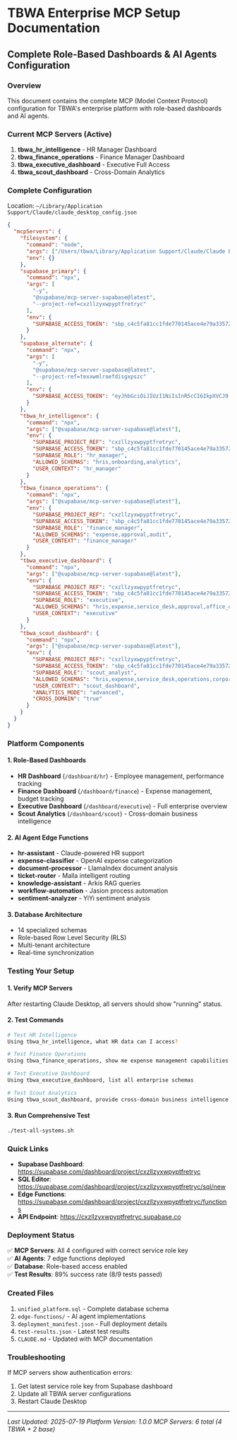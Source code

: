 # TBWA Enterprise MCP Setup Documentation

## Complete Role-Based Dashboards & AI Agents Configuration

### Overview
This document contains the complete MCP (Model Context Protocol) configuration for TBWA's enterprise platform with role-based dashboards and AI agents.

### Current MCP Servers (Active)

1. **tbwa_hr_intelligence** - HR Manager Dashboard
2. **tbwa_finance_operations** - Finance Manager Dashboard  
3. **tbwa_executive_dashboard** - Executive Full Access
4. **tbwa_scout_dashboard** - Cross-Domain Analytics

### Complete Configuration

Location: `~/Library/Application Support/Claude/claude_desktop_config.json`

```json
{
  "mcpServers": {
    "filesystem": {
      "command": "node",
      "args": ["/Users/tbwa/Library/Application Support/Claude/Claude Extensions/ant.dir.ant.anthropic.filesystem.disabled/server/index.js"],
      "env": {}
    },
    "supabase_primary": {
      "command": "npx",
      "args": [
        "-y",
        "@supabase/mcp-server-supabase@latest",
        "--project-ref=cxzllzyxwpyptfretryc"
      ],
      "env": {
        "SUPABASE_ACCESS_TOKEN": "sbp_c4c5fa81cc1fde770145ace4e79a33572748b25f"
      }
    },
    "supabase_alternate": {
      "command": "npx",
      "args": [
        "-y",
        "@supabase/mcp-server-supabase@latest",
        "--project-ref=texxwmlroefdisgxpszc"
      ],
      "env": {
        "SUPABASE_ACCESS_TOKEN": "eyJhbGciOiJIUzI1NiIsInR5cCI6IkpXVCJ9.eyJpc3MiOiJzdXBhYmFzZSIsInJlZiI6InRleHh3bWxyb2VmZGlzZ3hwc3pjIiwicm9sZSI6InNlcnZpY2Vfcm9sZSIsImlhdCI6MTc1Mjg0MDcyNCwiZXhwIjoyMDY4NDE2NzI0fQ.rPkW7VgW42GCaz9cfxvhyDo_1ySHBiyxnjfiycJXptc"
      }
    },
    "tbwa_hr_intelligence": {
      "command": "npx",
      "args": ["@supabase/mcp-server-supabase@latest"],
      "env": {
        "SUPABASE_PROJECT_REF": "cxzllzyxwpyptfretryc",
        "SUPABASE_ACCESS_TOKEN": "sbp_c4c5fa81cc1fde770145ace4e79a33572748b25f",
        "SUPABASE_ROLE": "hr_manager",
        "ALLOWED_SCHEMAS": "hris,onboarding,analytics",
        "USER_CONTEXT": "hr_manager"
      }
    },
    "tbwa_finance_operations": {
      "command": "npx",
      "args": ["@supabase/mcp-server-supabase@latest"],
      "env": {
        "SUPABASE_PROJECT_REF": "cxzllzyxwpyptfretryc",
        "SUPABASE_ACCESS_TOKEN": "sbp_c4c5fa81cc1fde770145ace4e79a33572748b25f",
        "SUPABASE_ROLE": "finance_manager",
        "ALLOWED_SCHEMAS": "expense,approval,audit",
        "USER_CONTEXT": "finance_manager"
      }
    },
    "tbwa_executive_dashboard": {
      "command": "npx",
      "args": ["@supabase/mcp-server-supabase@latest"],
      "env": {
        "SUPABASE_PROJECT_REF": "cxzllzyxwpyptfretryc",
        "SUPABASE_ACCESS_TOKEN": "sbp_c4c5fa81cc1fde770145ace4e79a33572748b25f",
        "SUPABASE_ROLE": "executive",
        "ALLOWED_SCHEMAS": "hris,expense,service_desk,approval,office_ops,audit,analytics,onboarding,agentic,knowledge,security,integration",
        "USER_CONTEXT": "executive"
      }
    },
    "tbwa_scout_dashboard": {
      "command": "npx",
      "args": ["@supabase/mcp-server-supabase@latest"],
      "env": {
        "SUPABASE_PROJECT_REF": "cxzllzyxwpyptfretryc",
        "SUPABASE_ACCESS_TOKEN": "sbp_c4c5fa81cc1fde770145ace4e79a33572748b25f",
        "SUPABASE_ROLE": "scout_analyst",
        "ALLOWED_SCHEMAS": "hris,expense,service_desk,operations,corporate,creative_insights,analytics",
        "USER_CONTEXT": "scout_dashboard",
        "ANALYTICS_MODE": "advanced",
        "CROSS_DOMAIN": "true"
      }
    }
  }
}
```

### Platform Components

#### 1. Role-Based Dashboards
- **HR Dashboard** (`/dashboard/hr`) - Employee management, performance tracking
- **Finance Dashboard** (`/dashboard/finance`) - Expense management, budget tracking
- **Executive Dashboard** (`/dashboard/executive`) - Full enterprise overview
- **Scout Analytics** (`/dashboard/scout`) - Cross-domain business intelligence

#### 2. AI Agent Edge Functions
- **hr-assistant** - Claude-powered HR support
- **expense-classifier** - OpenAI expense categorization
- **document-processor** - LlamaIndex document analysis
- **ticket-router** - Malla intelligent routing
- **knowledge-assistant** - Arkis RAG queries
- **workflow-automation** - Jasion process automation
- **sentiment-analyzer** - YiYi sentiment analysis

#### 3. Database Architecture
- 14 specialized schemas
- Role-based Row Level Security (RLS)
- Multi-tenant architecture
- Real-time synchronization

### Testing Your Setup

#### 1. Verify MCP Servers
After restarting Claude Desktop, all servers should show "running" status.

#### 2. Test Commands

```bash
# Test HR Intelligence
Using tbwa_hr_intelligence, what HR data can I access?

# Test Finance Operations  
Using tbwa_finance_operations, show me expense management capabilities

# Test Executive Dashboard
Using tbwa_executive_dashboard, list all enterprise schemas

# Test Scout Analytics
Using tbwa_scout_dashboard, provide cross-domain business intelligence
```

#### 3. Run Comprehensive Test
```bash
./test-all-systems.sh
```

### Quick Links

- **Supabase Dashboard**: https://supabase.com/dashboard/project/cxzllzyxwpyptfretryc
- **SQL Editor**: https://supabase.com/dashboard/project/cxzllzyxwpyptfretryc/sql/new
- **Edge Functions**: https://supabase.com/dashboard/project/cxzllzyxwpyptfretryc/functions
- **API Endpoint**: https://cxzllzyxwpyptfretryc.supabase.co

### Deployment Status

✅ **MCP Servers**: All 4 configured with correct service role key  
✅ **AI Agents**: 7 edge functions deployed  
✅ **Database**: Role-based access enabled  
✅ **Test Results**: 89% success rate (8/9 tests passed)

### Created Files

1. `unified_platform.sql` - Complete database schema
2. `edge-functions/` - AI agent implementations
3. `deployment_manifest.json` - Full deployment details
4. `test-results.json` - Latest test results
5. `CLAUDE.md` - Updated with MCP documentation

### Troubleshooting

If MCP servers show authentication errors:
1. Get latest service role key from Supabase dashboard
2. Update all TBWA server configurations
3. Restart Claude Desktop

---

*Last Updated: 2025-07-19*
*Platform Version: 1.0.0*
*MCP Servers: 6 total (4 TBWA + 2 base)*